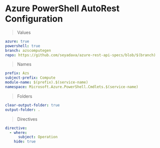 # Azure PowerShell AutoRest Configuration

> Values
``` yaml
azure: true
powershell: true
branch: azscomputegen
repo: https://github.com/seyadava/azure-rest-api-specs/blob/$(branch)
```

> Names
``` yaml
prefix: Azs
subject-prefix: Compute
module-name: $(prefix).$(service-name)
namespace: Microsoft.Azure.PowerShell.Cmdlets.$(service-name)
```

> Folders
``` yaml
clear-output-folder: true
output-folder: .
```

> Directives
``` yaml
directive:
  - where:
      subject: Operation
    hide: true
```